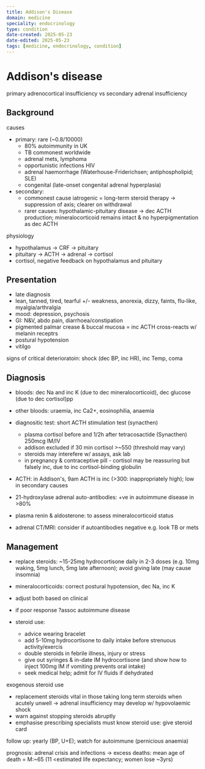 ```yaml
---
title: Addison's Disease
domain: medicine
speciality: endocrinology
type: condition
date-created: 2025-05-23
date-edited: 2025-05-23
tags: [medicine, endocrinology, condition]
---
```


# Addison's disease
primary adrenocortical insufficiency vs secondary adrenal insufficiency


## Background
causes
- primary: rare (~0.8/10000)
    - 80% autoimmunity in UK
    - TB commonest worldwide
    - adrenal mets, lymphoma
    - opportunistic infections HIV
    - adrenal haemorrhage (Waterhouse-Friderichsen; antiphospholipid; SLE)
    - congenital (late-onset congenital adrenal hyperplasia)
- secondary: 
    - commonest cause iatrogenic = long-term steroid therapy -> suppression of axis; clearer on withdrawal
    - rarer causes: hypothalamic-pituitary disease -> dec ACTH production; mineralocorticoid remains intact & no hyperpigmentation as dec ACTH

physiology
- hypothalamus -> CRF -> pituitary
- pituitary -> ACTH -> adrenal -> cortisol
- cortisol, negative feedback on hypothalamus and pituitary

## Presentation
- late diagnosis
- lean, tanned, tired, tearful +/- weakness, anorexia, dizzy, faints, flu-like, myalgia/arthralgia
- mood: depression, psychosis
- GI: N&V, abdo pain, diarrhoea/constipation 
- pigmented palmar crease & buccal mucosa = inc ACTH cross-reacts w/ melanin receptrs
- postural hypotension
- vitilgo

signs of critical deterioratoin: shock (dec BP, inc HR), inc Temp, coma


## Diagnosis
- bloods: dec Na and inc K (due to dec mineralocorticoid), dec glucose (due to dec cortisol)pp
- other bloods: uraemia, inc Ca2+, eosinophilia, anaemia

- diagnositic test: short ACTH stimulation test (synacthen)
    - plasma cortisol before and 1/2h after tetracosactide (Synacthen) 250mcg IM/IV
    - addison excluded if 30 min cortisol >~550 (threshold may vary)
    - steroids may interefere w/ assays, ask lab
    - in pregnancy & contraceptive pill - cortisol may be reassuring but falsely inc, due to inc cortisol-binding globulin

- ACTH: in Addison's, 9am ACTH is inc (>300: inappropriately high); low in secondary causes
- 21-hydroxylase adrenal auto-antibodies: +ve in autoimmune disease in >80%
- plasma renin & aldosterone: to assess mineralocorticoid status

- adrenal CT/MRI: consider if autoantibodies negative e.g. look TB or mets

## Management
- replace steroids: ~15-25mg hydrocortisone daily in 2-3 doses (e.g. 10mg waking, 5mg lunch, 5mg late afternoon); avoid giving late (may cause insomnia)
- mineralocorticoids: correct postural hypotension, dec Na, inc K
- adjust both based on clinical
- if poor response ?assoc autoimmune disease

- steroid use: 
    - advice wearing bracelet
    - add 5-10mg hydrocortisone to daily intake before strenuous activity/exercis
    - double steroids in febrile illness, injury or stress
    - give out syringes & in-date IM hydrocortisone (and show how to inject 100mg IM if vomiting prevents oral intake)
    - seek medical help; admit for IV fluids if dehydrated

exogenous steroid use 
- replacement steroids vital in those taking long term steroids when acutely unwell -> adrenal insufficiency may develop w/ hypovolaemic shock 
- warn against stopping steroids abruptly
- emphasise prescribing specialists must know steroid use: give steroid card

follow up: yearly (BP, U+E); watch for autoimmune (pernicious anaemia)

prognosis: adrenal crisis and infections -> excess deaths: mean age of death = M:~65 (11 <estimated life expectancy; women lose ~3yrs)


